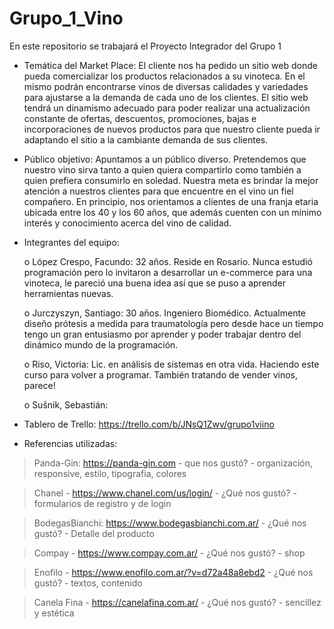 # Grupo_1_Vino
En este repositorio se trabajará el Proyecto Integrador del Grupo 1
* Temática del Market Place: 
El cliente nos ha pedido un sitio web donde pueda comercializar los productos relacionados a su vinoteca. En el mismo podrán encontrarse vinos de diversas 
calidades y variedades para ajustarse a la demanda de cada uno de los clientes. El sitio web tendrá un dinamismo adecuado para poder
realizar una actualización constante de ofertas, descuentos, promociones, bajas e incorporaciones de nuevos productos para que nuestro cliente pueda ir adaptando el 
sitio a la cambiante demanda de sus clientes.

* Público objetivo: Apuntamos a un público diverso. Pretendemos que nuestro vino sirva tanto a quien quiera compartirlo como también a quien prefiera consumirlo en soledad. Nuestra meta es brindar la mejor atención a nuestros clientes para que encuentre en el vino un fiel compañero. En principio, nos orientamos a clientes de una franja etaria ubicada entre los 40  y los 60 años, que además cuenten con un mínimo interés y conocimiento acerca del vino de calidad.

* Integrantes del equipo:

    o	López Crespo, Facundo: 32 años. Reside en Rosario. Nunca estudió programación pero lo invitaron a desarrollar un e-commerce para una vinoteca, le pareció una buena idea así que se puso a aprender herramientas nuevas.    
    
    o	Jurczyszyn, Santiago: 30 años. Ingeniero Biomédico. Actualmente diseño prótesis a medida para traumatología pero desde hace un tiempo tengo un gran entusiasmo por aprender y poder trabajar dentro del dinámico mundo de la programación.

    o	Riso, Victoria: Lic. en análisis de sistemas en otra vida. Haciendo este curso para volver a programar. También tratando de vender vinos, parece! 
    
    o	Sušnik, Sebastián:   

* Tablero de Trello: 
    https://trello.com/b/JNsQ1Zwv/grupo1viino

* Referencias utilizadas:

> Panda-Gin: https://panda-gin.com - que nos gustó? - organización, responsive, estilo, tipografia, colores

> Chanel - https://www.chanel.com/us/login/ - ¿Qué nos gustó? - formularios de registro y de login
 
> BodegasBianchi: https://www.bodegasbianchi.com.ar/ - ¿Qué nos gustó? - Detalle del producto

> Compay - https://www.compay.com.ar/ - ¿Qué nos gustó? -  shop

> Enofilo - https://www.enofilo.com.ar/?v=d72a48a8ebd2 - ¿Qué nos gustó? - textos, contenido
 
> Canela Fina -  https://canelafina.com.ar/ - ¿Qué nos gustó? - sencillez y estética
